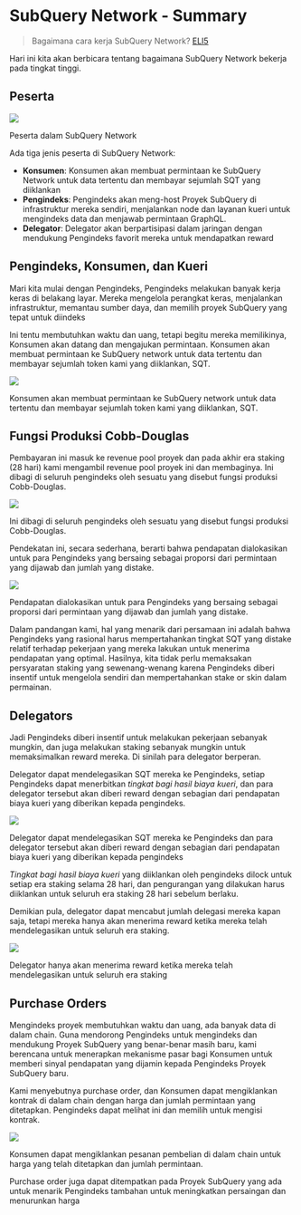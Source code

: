 # SubQuery Network - Summary

> Bagaimana cara kerja SubQuery Network? [ELI5](https://www.dictionary.com/e/slang/eli5/#:~:text=ELI5%20stands%20for%20the%20phrase,naive%20understanding%20of%20the%20issue.)

Hari ini kita akan berbicara tentang bagaimana SubQuery Network bekerja pada tingkat tinggi.

## Peserta


![](https://miro.medium.com/max/1400/1*9993cakplwupZC5tbUv3vA.png)

Peserta dalam SubQuery Network

Ada tiga jenis peserta di SubQuery Network:

-   **Konsumen**: Konsumen akan membuat permintaan ke SubQuery Network untuk data tertentu dan membayar sejumlah SQT yang diiklankan
-   **Pengindeks**: Pengindeks akan meng-host Proyek SubQuery di infrastruktur mereka sendiri, menjalankan node dan layanan kueri untuk mengindeks data dan menjawab permintaan GraphQL.
-   **Delegator**: Delegator akan berpartisipasi dalam jaringan dengan mendukung Pengindeks favorit mereka untuk mendapatkan reward

## Pengindeks, Konsumen, dan Kueri

Mari kita mulai dengan Pengindeks, Pengindeks melakukan banyak kerja keras di belakang layar. Mereka mengelola perangkat keras, menjalankan infrastruktur, memantau sumber daya, dan memilih proyek SubQuery yang tepat untuk diindeks

Ini tentu membutuhkan waktu dan uang, tetapi begitu mereka memilikinya, Konsumen akan datang dan mengajukan permintaan. Konsumen akan membuat permintaan ke SubQuery network untuk data tertentu dan membayar sejumlah token kami yang diiklankan, SQT.

![](https://miro.medium.com/max/1400/1*dKLkzSc2uXYaPW_IXUxstQ.png)

Konsumen akan membuat permintaan ke SubQuery network untuk data tertentu dan membayar sejumlah token kami yang diiklankan, SQT.

## Fungsi Produksi Cobb-Douglas

Pembayaran ini masuk ke revenue pool proyek dan pada akhir era staking (28 hari) kami mengambil revenue pool proyek ini dan membaginya. Ini dibagi di seluruh pengindeks oleh sesuatu yang disebut fungsi produksi Cobb-Douglas.

![](https://miro.medium.com/max/1400/1*E-W7o7cWoclxHb8rXAMdpA.png)

Ini dibagi di seluruh pengindeks oleh sesuatu yang disebut fungsi produksi Cobb-Douglas.

Pendekatan ini, secara sederhana, berarti bahwa pendapatan dialokasikan untuk para Pengindeks yang bersaing sebagai proporsi dari permintaan yang dijawab dan jumlah yang distake.

![](https://miro.medium.com/max/1400/1*VhDu2BGDxd3ob7z9XkoOXA.png)

Pendapatan dialokasikan untuk para Pengindeks yang bersaing sebagai proporsi dari permintaan yang dijawab dan jumlah yang distake.

Dalam pandangan kami, hal yang menarik dari persamaan ini adalah bahwa Pengindeks yang rasional harus mempertahankan tingkat SQT yang distake relatif terhadap pekerjaan yang mereka lakukan untuk menerima pendapatan yang optimal. Hasilnya, kita tidak perlu memaksakan persyaratan staking yang sewenang-wenang karena Pengindeks diberi insentif untuk mengelola sendiri dan mempertahankan stake or skin dalam permainan.

## Delegators

Jadi Pengindeks diberi insentif untuk melakukan pekerjaan sebanyak mungkin, dan juga melakukan staking sebanyak mungkin untuk memaksimalkan reward mereka. Di sinilah para delegator berperan.

Delegator dapat mendelegasikan SQT mereka ke Pengindeks, setiap Pengindeks dapat menerbitkan _tingkat bagi hasil biaya kueri_, dan para delegator tersebut akan diberi reward dengan sebagian dari pendapatan biaya kueri yang diberikan kepada pengindeks.

![](https://miro.medium.com/max/1400/1*YoN7PV7h3a2nAFN-ODqILg.png)

Delegator dapat mendelegasikan SQT mereka ke Pengindeks dan para delegator tersebut akan diberi reward dengan sebagian dari pendapatan biaya kueri yang diberikan kepada pengindeks

_Tingkat bagi hasil biaya kueri_ yang diiklankan oleh pengindeks dilock untuk setiap era staking selama 28 hari, dan pengurangan yang dilakukan harus diiklankan untuk seluruh era staking 28 hari sebelum berlaku.

Demikian pula, delegator dapat mencabut jumlah delegasi mereka kapan saja, tetapi mereka hanya akan menerima reward ketika mereka telah mendelegasikan untuk seluruh era staking.

![](https://miro.medium.com/max/1400/0*we0k4A07pbj86COZ)

Delegator hanya akan menerima reward ketika mereka telah mendelegasikan untuk seluruh era staking

## Purchase Orders

Mengindeks proyek membutuhkan waktu dan uang, ada banyak data di dalam chain. Guna mendorong Pengindeks untuk mengindeks dan mendukung Proyek SubQuery yang benar-benar masih baru, kami berencana untuk menerapkan mekanisme pasar bagi Konsumen untuk memberi sinyal pendapatan yang dijamin kepada Pengindeks Proyek SubQuery baru.

Kami menyebutnya purchase order, dan Konsumen dapat mengiklankan kontrak di dalam chain dengan harga dan jumlah permintaan yang ditetapkan. Pengindeks dapat melihat ini dan memilih untuk mengisi kontrak.

![](https://miro.medium.com/max/1400/1*IPtaZlt24E7h9bKNZWdSCw.png)

Konsumen dapat mengiklankan pesanan pembelian di dalam chain untuk harga yang telah ditetapkan dan jumlah permintaan.

Purchase order juga dapat ditempatkan pada Proyek SubQuery yang ada untuk menarik Pengindeks tambahan untuk meningkatkan persaingan dan menurunkan harga